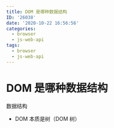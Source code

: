 ```yaml
---
title: DOM 是哪种数据结构
ID: '26038'
date: '2020-10-22 16:56:56'
categories:
  - browser
  - js-web-api
tags:
  - browser
  - js-web-api
---
```


# DOM 是哪种数据结构

数据结构

- DOM 本质是树（DOM 树）
 
 
 
 
 
 
 
 
 
 
 
 
 
 
 
 
 
 
 
 
 
 
 
